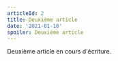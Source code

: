 ```yaml
---
articleId: 2
title: Deuxième article
date: '2021-01-10'
spoiler: Deuxième article
---
```


Deuxième article en cours d'écriture.

